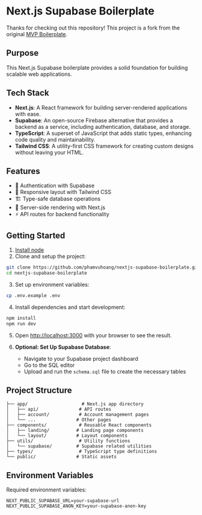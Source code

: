 # Next.js Supabase Boilerplate

Thanks for checking out this repository! This project is a fork from the original [MVP Boilerplate](https://github.com/devtodollars/mvp-boilerplate).

## Purpose

This Next.js Supabase boilerplate provides a solid foundation for building scalable web applications.

## Tech Stack

- **Next.js**: A React framework for building server-rendered applications with ease.
- **Supabase**: An open-source Firebase alternative that provides a backend as a service, including authentication, database, and storage.
- **TypeScript**: A superset of JavaScript that adds static types, enhancing code quality and maintainability.
- **Tailwind CSS**: A utility-first CSS framework for creating custom designs without leaving your HTML.

## Features

- 🔐 Authentication with Supabase
- 📱 Responsive layout with Tailwind CSS
- 🏗️ Type-safe database operations
- 🚀 Server-side rendering with Next.js
- ⚡ API routes for backend functionality

## Getting Started

1. [Install node](https://nodejs.org/en/download)
2. Clone and setup the project:

```bash
git clone https://github.com/phamvuhoang/nextjs-supabase-boilerplate.git
cd nextjs-supabase-boilerplate
```

3. Set up environment variables:

```bash
cp .env.example .env
```

4. Install dependencies and start development:

```bash
npm install
npm run dev
```

5. Open [http://localhost:3000](http://localhost:3000) with your browser to see the result.

6. **Optional: Set Up Supabase Database**:
   - Navigate to your Supabase project dashboard
   - Go to the SQL editor
   - Upload and run the `schema.sql` file to create the necessary tables

## Project Structure

```
├── app/                    # Next.js app directory
│   ├── api/               # API routes
│   ├── account/           # Account management pages
│   └── ...               # Other pages
├── components/            # Reusable React components
│   ├── landing/          # Landing page components
│   └── layout/           # Layout components
├── utils/                 # Utility functions
│   └── supabase/         # Supabase related utilities
├── types/                 # TypeScript type definitions
└── public/               # Static assets
```

## Environment Variables

Required environment variables:

```
NEXT_PUBLIC_SUPABASE_URL=your-supabase-url
NEXT_PUBLIC_SUPABASE_ANON_KEY=your-supabase-anon-key
```
